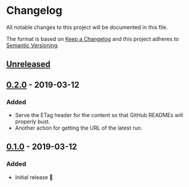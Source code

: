 # Changelog

All notable changes to this project will be documented in this file.

The format is based on [Keep a Changelog](http://keepachangelog.com/en/1.0.0/) and this project adheres to [Semantic Versioning](http://semver.org/spec/v2.0.0.html).

## [Unreleased]

## [0.2.0] - 2019-03-12
### Added
- Serve the ETag header for the content so that GitHub READMEs will properly bust.
- Another action for getting the URL of the latest run.

## [0.1.0] - 2019-03-12
### Added
- Initial release 🎉

[Unreleased]: https://github.com/CultureHQ/github-actions-badge/compare/v0.2.0...HEAD
[0.2.0]: https://github.com/CultureHQ/github-actions-badge/compare/v0.1.0...v0.2.0
[0.1.0]: https://github.com/CultureHQ/github-actions-badge/compare/b2dcb8...v0.1.0
